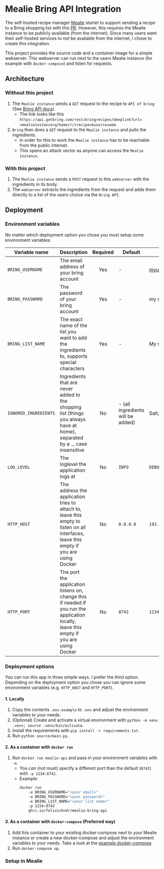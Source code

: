# Mealie Bring API Integration

The self-hosted recipe manager [Mealie](https://github.com/mealie-recipes/mealie) startet to support sending a recipe to
a Bring shopping list with this [PR](https://github.com/mealie-recipes/mealie/pull/3448). However, this requires the
Mealie instance to be publicly available (from the internet). Since many users want their self-hosted services to
*not* be available from the internet, I chose to create this integration.

This project provides the source code and a container image for a simple webserver. This webserver can run next to
the users Mealie instance (for example with `docker-compose`) and listen for requests.

## Architecture

### Without this project

1. The `Mealie instance` sends a `GET` request to the recipe to `API of bring`
   (See [Bring API docs](https://sites.google.com/getbring.com/bring-import-dev-guide/web-to-app-integration)).
	- The link looks like
	  this `https://api.getbring.com/rest/bringrecipes/deeplink?url=<mealieinstance>g/home/r/<recipe>&source=web`.
2. `Bring` then does a `GET` request to the `Mealie instance` and pulls the ingredients.
	- In order for this to work the `Mealie instance` has to be reachable from the public internet.
	- This opens an attack vector as anyone can access the `Mealie instance`.

### With this project

1. The `Mealie instance` sends a `POST` request to this `webserver` with the ingredients in its body.
2. The `webserver` extracts the ingredients from the request and adds them directly to a list of the users choice via
   the `Bring API`.

## Deployment

### Environment variables

No matter which deployment option you chose you must setup some environment variables:

| Variable name         | Description                                                                                                                             | Required | Default                           | Example                      |
|-----------------------|-----------------------------------------------------------------------------------------------------------------------------------------|:--------:|-----------------------------------|------------------------------|
| `BRING_USERNAME`      | The email address of your bring account                                                                                                 |   Yes    | -                                 | myuser@myemailprovider.com   |
| `BRING_PASSWORD`      | The password of your bring account                                                                                                      |   Yes    | -                                 | my super secret password     |
| `BRING_LIST_NAME`     | The exact name of the list you want to add the ingredients to, supports special characters                                              |   Yes    | -                                 | My shopping list with spaces |
| `IGNORED_INGREDIENTS` | Ingredients that are never added to the shopping list (things you always have at home), separated by a `,`, case insensitive            |    No    | - (all ingredients will be added) | Salt,Pepper,frying oil       |
| `LOG_LEVEL`           | The loglevel the application logs at                                                                                                    |    No    | `INFO`                            | `DEBUG`                      |
| `HTTP_HOST`           | The address the application tries to attach to, leave this empty to listen on all interfaces, leave this empty if you are using Docker  |    No    | `0.0.0.0`                         | `192.168.1.5`                |
| `HTTP_PORT`           | The port the application listens on, change this if needed if you run the application locally, leave this empty if you are using Docker |    No    | `8742`                            | `1234`                       |

### Deployment options

You can run this app in three simple ways. I prefer the third option. Depending on the deployment option you chose
you can ignore some environment variables (e.g. `HTTP_HOST` and `HTTP_PORT`).

#### 1. Locally

1. Copy the contents `.env.example` to `.env` and adjust the environment variables to your needs.
2. (Optional) Create and activate a virtual environment with `python -m venv .venv; source .venv/bin/activate`.
3. Install the requirements with `pip install -r requirements.txt`.
4. Run `python source/main.py`.

#### 2. As a container with `docker run`

1. Run `docker run mealie-api` and pass in your environment variables with `-e`.
	- You *can* (not must) specify a different port than the default (`8742`) with `-p 1234:8742`.
	- Example:
	   ```bash
	   docker run 
	       -e BRING_USERNAME="<your email>"
	       -e BRING_PASSWORD="<your password>"
	       -e BRING_LIST_NAME="<your list name>"
	       -p 1234:8742
	       ghrc.io/felixschndr/mealie-bring-api
	   ```

#### 3. As a container with `docker-compose` (Preferred way)

1. Add this container to your existing docker-compose next to your Mealie instance or create a new docker-compose
   and adjust the environment variables to your needs.
   Take a look at the [example docker-compose](./docker-compose-example.yml).
2. Run `docker-compose up`.

### Setup in Mealie
